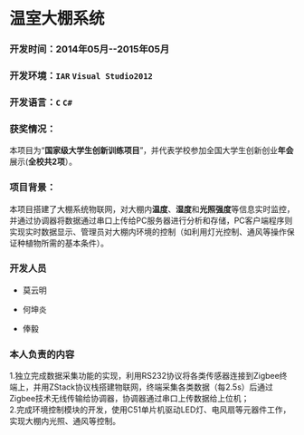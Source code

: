 # 温室大棚系统

### 开发时间：2014年05月--2015年05月
### 开发环境：`IAR` `Visual Studio2012`
### 开发语言：`C` `C#`
### 获奖情况：
   本项目为“**国家级大学生创新训练项目**”，并代表学校参加全国大学生创新创业**年会**展示(**全校共2项**）。
### 项目背景：
本项目搭建了大棚系统物联网，对大棚内**温度**、**湿度**和**光照强度**等信息实时监控，并通过协调器将数据通过串口上传给PC服务器进行分析和存储，PC客户端程序则实现实时数据显示、管理员对大棚内环境的控制（如利用灯光控制、通风等操作保证种植物所需的基本条件）。
### 开发人员
  
* 莫云明

* 何坤炎

* 俸毅

### 本人负责的内容

1.独立完成数据采集功能的实现，利用RS232协议将各类传感器连接到Zigbee终端上，并用ZStack协议栈搭建物联网，终端采集各类数据（每2.5s）后通过Zigbee技术无线传输给协调器，协调器通过串口上传数据给上位机；<br>
2.完成环境控制模块的开发，使用C51单片机驱动LED灯、电风扇等元器件工作，实现大棚内光照、通风等控制。<br>

